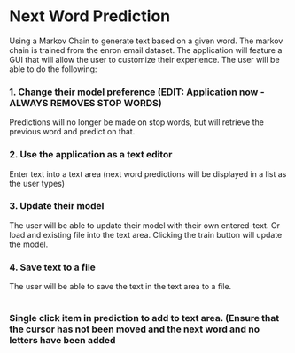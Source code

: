 # Next Word Prediction
Using a Markov Chain to generate text based on a given word. The markov chain is trained from the enron email dataset.
The application will feature a GUI that will allow the user to customize their experience. The user will be able to do
the following:
### 1. Change their model preference (EDIT: Application now - ALWAYS REMOVES STOP WORDS)
Predictions will no longer be made on stop words, but will retrieve the previous word and predict on that.
### 2. Use the application as a text editor
Enter text into a text area (next word predictions will be displayed in a list as the user types)
### 3. Update their model
The user will be able to update their model with their own entered-text. Or load and existing file into the text area.
Clicking the train button will update the model.
### 4. Save text to a file
The user will be able to save the text in the text area to a file.

#
#
### Single click item in prediction to add to text area. (Ensure that the cursor has not been moved and the next word and no letters have been added


